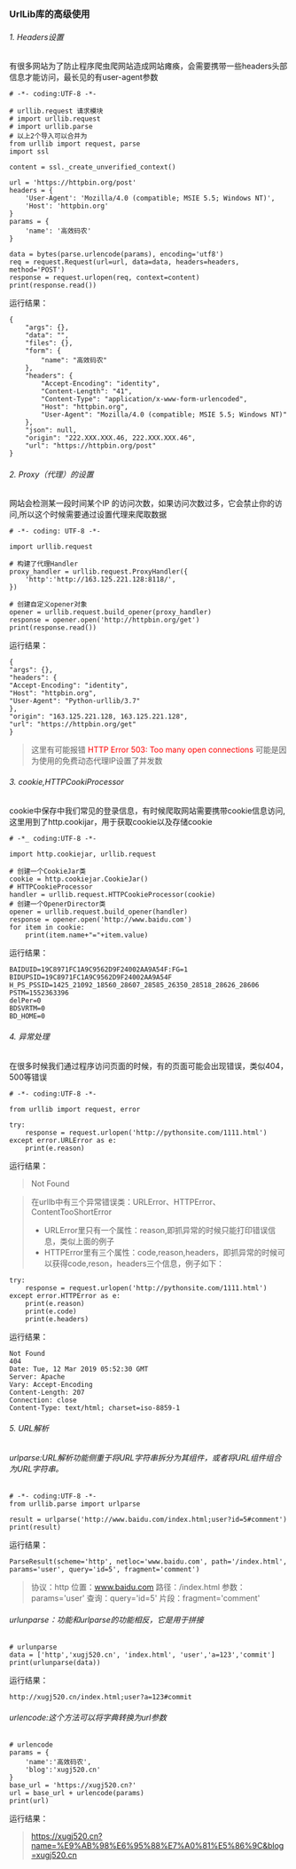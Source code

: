 ### UrlLib库的高级使用
###### 1. Headers设置
有很多网站为了防止程序爬虫爬网站造成网站瘫痪，会需要携带一些headers头部信息才能访问，最长见的有user-agent参数

```
# -*- coding:UTF-8 -*-

# urllib.request 请求模块
# import urllib.request
# import urllib.parse
# 以上2个导入可以合并为
from urllib import request, parse
import ssl

content = ssl._create_unverified_context()

url = 'https://httpbin.org/post'
headers = {
    'User-Agent': 'Mozilla/4.0 (compatible; MSIE 5.5; Windows NT)',
    'Host': 'httpbin.org'
}
params = {
    'name': '高效码农'
}

data = bytes(parse.urlencode(params), encoding='utf8')
req = request.Request(url=url, data=data, headers=headers, method='POST')
response = request.urlopen(req, context=content)
print(response.read())
```

运行结果：
```
{
    "args": {},
    "data": "",
    "files": {},
    "form": {
        "name": "高效码农"
    },
    "headers": {
        "Accept-Encoding": "identity",
        "Content-Length": "41",
        "Content-Type": "application/x-www-form-urlencoded",
        "Host": "httpbin.org",
        "User-Agent": "Mozilla/4.0 (compatible; MSIE 5.5; Windows NT)"
    },
    "json": null,
    "origin": "222.XXX.XXX.46, 222.XXX.XXX.46",
    "url": "https://httpbin.org/post"
}
```
###### 2. Proxy（代理）的设置
网站会检测某一段时间某个IP 的访问次数，如果访问次数过多，它会禁止你的访问,所以这个时候需要通过设置代理来爬取数据
```
# -*- coding: UTF-8 -*-

import urllib.request

# 构建了代理Handler
proxy_handler = urllib.request.ProxyHandler({
    'http':'http://163.125.221.128:8118/',
})

# 创建自定义opener对象
opener = urllib.request.build_opener(proxy_handler)
response = opener.open('http://httpbin.org/get')
print(response.read())
```

运行结果：
```
{
"args": {},
"headers": {
"Accept-Encoding": "identity",
"Host": "httpbin.org",
"User-Agent": "Python-urllib/3.7"
},
"origin": "163.125.221.128, 163.125.221.128",
"url": "https://httpbin.org/get"
}
```

> 这里有可能报错 <font color='red'>HTTP Error 503: Too many open connections</font> 可能是因为使用的免费动态代理IP设置了并发数

###### 3. cookie,HTTPCookiProcessor
cookie中保存中我们常见的登录信息，有时候爬取网站需要携带cookie信息访问,这里用到了http.cookijar，用于获取cookie以及存储cookie
```
# -*_ coding:UTF-8 -*-

import http.cookiejar, urllib.request

# 创建一个CookieJar类
cookie = http.cookiejar.CookieJar()
# HTTPCookieProcessor
handler = urllib.request.HTTPCookieProcessor(cookie)
# 创建一个OpenerDirector类
opener = urllib.request.build_opener(handler)
response = opener.open('http://www.baidu.com')
for item in cookie:
    print(item.name+"="+item.value)

```
运行结果：
```
BAIDUID=19C8971FC1A9C9562D9F24002AA9A54F:FG=1
BIDUPSID=19C8971FC1A9C9562D9F24002AA9A54F
H_PS_PSSID=1425_21092_18560_28607_28585_26350_28518_28626_28606
PSTM=1552363396
delPer=0
BDSVRTM=0
BD_HOME=0
```

###### 4. 异常处理
在很多时候我们通过程序访问页面的时候，有的页面可能会出现错误，类似404，500等错误
```
# -*- coding:UTF-8 -*-

from urllib import request, error

try:
    response = request.urlopen('http://pythonsite.com/1111.html')
except error.URLError as e:
    print(e.reason)
```
运行结果：
> Not Found

> 在urllb中有三个异常错误类：URLError、HTTPError、ContentTooShortError
>- URLError里只有一个属性：reason,即抓异常的时候只能打印错误信息，类似上面的例子
>- HTTPError里有三个属性：code,reason,headers，即抓异常的时候可以获得code,reson，headers三个信息，例子如下：

```
try:
    response = request.urlopen('http://pythonsite.com/1111.html')
except error.HTTPError as e:
    print(e.reason)
    print(e.code)
    print(e.headers)
```
运行结果：
```
Not Found
404
Date: Tue, 12 Mar 2019 05:52:30 GMT
Server: Apache
Vary: Accept-Encoding
Content-Length: 207
Connection: close
Content-Type: text/html; charset=iso-8859-1
```

###### 5. URL解析

###### urlparse:URL解析功能侧重于将URL字符串拆分为其组件，或者将URL组件组合为URL字符串。
```
# -*- coding:UTF-8 -*-
from urllib.parse import urlparse

result = urlparse('http://www.baidu.com/index.html;user?id=5#comment')
print(result)
```
运行结果：
```
ParseResult(scheme='http', netloc='www.baidu.com', path='/index.html', params='user', query='id=5', fragment='comment')
```
> 协议：http
  位置：www.baidu.com
  路径：/index.html
  参数：params='user'
  查询：query='id=5'
  片段：fragment='comment'

###### urlunparse：功能和urlparse的功能相反，它是用于拼接
```
# urlunparse
data = ['http','xugj520.cn', 'index.html', 'user','a=123','commit']
print(urlunparse(data))
```
运行结果：
```
http://xugj520.cn/index.html;user?a=123#commit
```
###### urlencode:这个方法可以将字典转换为url参数
```
# urlencode
params = {
    'name':'高效码农',
    'blog':'xugj520.cn'
}
base_url = 'https://xugj520.cn?'
url = base_url + urlencode(params)
print(url)
```
运行结果：
> https://xugj520.cn?name=%E9%AB%98%E6%95%88%E7%A0%81%E5%86%9C&blog=xugj520.cn

